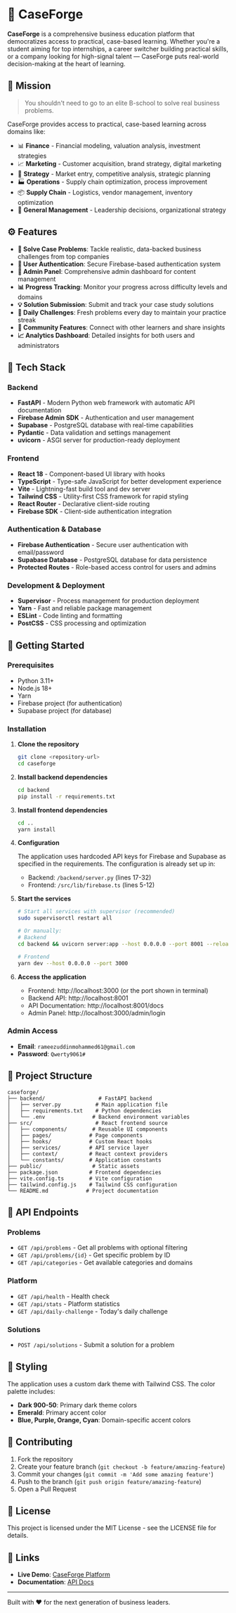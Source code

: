 # 🧠 CaseForge

**CaseForge** is a comprehensive business education platform that democratizes access to practical, case-based learning. Whether you're a student aiming for top internships, a career switcher building practical skills, or a company looking for high-signal talent — CaseForge puts real-world decision-making at the heart of learning.

## 🎯 Mission

> You shouldn't need to go to an elite B-school to solve real business problems.

CaseForge provides access to practical, case-based learning across domains like:

- 📊 **Finance** - Financial modeling, valuation analysis, investment strategies
- 📈 **Marketing** - Customer acquisition, brand strategy, digital marketing
- 🧠 **Strategy** - Market entry, competitive analysis, strategic planning  
- 🏭 **Operations** - Supply chain optimization, process improvement
- 📦 **Supply Chain** - Logistics, vendor management, inventory optimization
- 💼 **General Management** - Leadership decisions, organizational strategy

## ⚙️ Features

- **📝 Solve Case Problems**: Tackle realistic, data-backed business challenges from top companies
- **🔐 User Authentication**: Secure Firebase-based authentication system
- **👑 Admin Panel**: Comprehensive admin dashboard for content management
- **📊 Progress Tracking**: Monitor your progress across difficulty levels and domains
- **💡 Solution Submission**: Submit and track your case study solutions
- **🎯 Daily Challenges**: Fresh problems every day to maintain your practice streak
- **🌟 Community Features**: Connect with other learners and share insights
- **📈 Analytics Dashboard**: Detailed insights for both users and administrators

## 🔧 Tech Stack

### Backend
- **FastAPI** - Modern Python web framework with automatic API documentation
- **Firebase Admin SDK** - Authentication and user management
- **Supabase** - PostgreSQL database with real-time capabilities
- **Pydantic** - Data validation and settings management
- **uvicorn** - ASGI server for production-ready deployment

### Frontend  
- **React 18** - Component-based UI library with hooks
- **TypeScript** - Type-safe JavaScript for better development experience
- **Vite** - Lightning-fast build tool and dev server
- **Tailwind CSS** - Utility-first CSS framework for rapid styling
- **React Router** - Declarative client-side routing
- **Firebase SDK** - Client-side authentication integration

### Authentication & Database
- **Firebase Authentication** - Secure user authentication with email/password
- **Supabase Database** - PostgreSQL database for data persistence
- **Protected Routes** - Role-based access control for users and admins

### Development & Deployment
- **Supervisor** - Process management for production deployment
- **Yarn** - Fast and reliable package management
- **ESLint** - Code linting and formatting
- **PostCSS** - CSS processing and optimization

## 🚀 Getting Started

### Prerequisites
- Python 3.11+
- Node.js 18+
- Yarn
- Firebase project (for authentication)
- Supabase project (for database)

### Installation

1. **Clone the repository**
   ```bash
   git clone <repository-url>
   cd caseforge
   ```

2. **Install backend dependencies**
   ```bash
   cd backend
   pip install -r requirements.txt
   ```

3. **Install frontend dependencies**
   ```bash
   cd ..
   yarn install
   ```

4. **Configuration**
   
   The application uses hardcoded API keys for Firebase and Supabase as specified in the requirements. The configuration is already set up in:
   - Backend: `/backend/server.py` (lines 17-32)
   - Frontend: `/src/lib/firebase.ts` (lines 5-12)

5. **Start the services**
   ```bash
   # Start all services with supervisor (recommended)
   sudo supervisorctl restart all
   
   # Or manually:
   # Backend
   cd backend && uvicorn server:app --host 0.0.0.0 --port 8001 --reload
   
   # Frontend  
   yarn dev --host 0.0.0.0 --port 3000
   ```

6. **Access the application**
   - Frontend: http://localhost:3000 (or the port shown in terminal)
   - Backend API: http://localhost:8001
   - API Documentation: http://localhost:8001/docs
   - Admin Panel: http://localhost:3000/admin/login

### Admin Access
- **Email**: `rameezuddinmohammed61@gmail.com`
- **Password**: `Qwerty9061#`

## 📁 Project Structure

```
caseforge/
├── backend/                 # FastAPI backend
│   ├── server.py           # Main application file
│   ├── requirements.txt    # Python dependencies
│   └── .env               # Backend environment variables
├── src/                    # React frontend source
│   ├── components/        # Reusable UI components
│   ├── pages/            # Page components
│   ├── hooks/            # Custom React hooks
│   ├── services/         # API service layer
│   ├── context/          # React context providers
│   └── constants/        # Application constants
├── public/                # Static assets
├── package.json          # Frontend dependencies
├── vite.config.ts        # Vite configuration
├── tailwind.config.js    # Tailwind CSS configuration
└── README.md            # Project documentation
```

## 🧪 API Endpoints

### Problems
- `GET /api/problems` - Get all problems with optional filtering
- `GET /api/problems/{id}` - Get specific problem by ID
- `GET /api/categories` - Get available categories and domains

### Platform
- `GET /api/health` - Health check
- `GET /api/stats` - Platform statistics
- `GET /api/daily-challenge` - Today's daily challenge

### Solutions
- `POST /api/solutions` - Submit a solution for a problem

## 🎨 Styling

The application uses a custom dark theme with Tailwind CSS. The color palette includes:

- **Dark 900-50**: Primary dark theme colors
- **Emerald**: Primary accent color
- **Blue, Purple, Orange, Cyan**: Domain-specific accent colors

## 🤝 Contributing

1. Fork the repository
2. Create your feature branch (`git checkout -b feature/amazing-feature`)
3. Commit your changes (`git commit -m 'Add some amazing feature'`)
4. Push to the branch (`git push origin feature/amazing-feature`)
5. Open a Pull Request

## 📄 License

This project is licensed under the MIT License - see the LICENSE file for details.

## 🔗 Links

- **Live Demo**: [CaseForge Platform](https://caseforge911.vercel.app)
- **Documentation**: [API Docs](http://localhost:8001/docs)

---

Built with ❤️ for the next generation of business leaders.